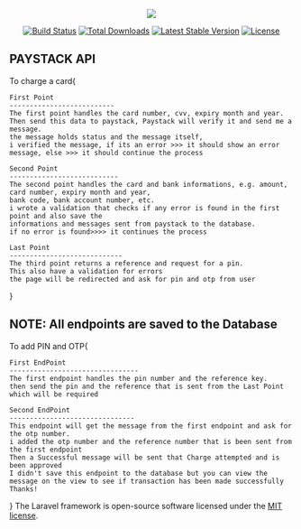<p align="center"><img src="https://laravel.com/assets/img/components/logo-laravel.svg"></p>

<p align="center">
<a href="https://travis-ci.org/laravel/framework"><img src="https://travis-ci.org/laravel/framework.svg" alt="Build Status"></a>
<a href="https://packagist.org/packages/laravel/framework"><img src="https://poser.pugx.org/laravel/framework/d/total.svg" alt="Total Downloads"></a>
<a href="https://packagist.org/packages/laravel/framework"><img src="https://poser.pugx.org/laravel/framework/v/stable.svg" alt="Latest Stable Version"></a>
<a href="https://packagist.org/packages/laravel/framework"><img src="https://poser.pugx.org/laravel/framework/license.svg" alt="License"></a>
</p>

## PAYSTACK API

To charge a card{

    First Point
    --------------------------
    The first point handles the card number, cvv, expiry month and year.
    Then send this data to paystack, Paystack will verify it and send me a message.
    the message holds status and the message itself,
    i verified the message, if its an error >>> it should show an error message, else >>> it should continue the process

    Second Point
    ---------------------------
    The second point handles the card and bank informations, e.g. amount, card number, expiry month and year, 
    bank code, bank account number, etc.
    i wrote a validation that checks if any error is found in the first point and also save the 
    informations and messages sent from paystack to the database.
    if no error is found>>>> it continues the process

    Last Point
    ----------------------------
    The third point returns a reference and request for a pin.
    This also have a validation for errors
    the page will be redirected and ask for pin and otp from user
}
## NOTE: All endpoints are saved to the Database

To add PIN and OTP{

    First EndPoint
    --------------------------------
    The first endpoint handles the pin number and the reference key.
    then send the pin and the reference that is sent from the Last Point which will be required

    Second EndPoint
    -------------------------------
    This endpoint will get the message from the first endpoint and ask for the otp number.
    i added the otp number and the reference number that is been sent from the first endpoint 
    Then a Successful message will be sent that Charge attempted and is been approved
    I didn't save this endpoint to the database but you can view the message on the view to see if transaction has been made successfully
    Thanks!
}
The Laravel framework is open-source software licensed under the [MIT license](https://opensource.org/licenses/MIT).
